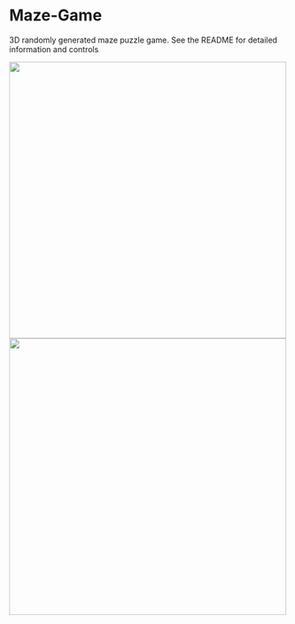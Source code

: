 # Maze-Game
3D randomly generated maze puzzle game. See the README for detailed information and controls

<img src="https://i.gyazo.com/b95dee6b9b011c9daf5b42638b9ce40d.gif" width="500" height="500">

<img src="https://i.gyazo.com/1dc3485bdd8c57819ab3d6b520712d79.gif" width="500" height="500">  
